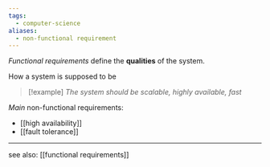 ```yaml
---
tags:
  - computer-science
aliases:
  - non-functional requirement
---
```

*Functional requirements* define the **qualities** of the system.

How a system is supposed to be

>[!example]
> *The system should be scalable, highly available, fast*

*Main* non-functional requirements:
- [[high availability]]
- [[fault tolerance]]

---

see also: [[functional requirements]]